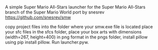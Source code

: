 A simple Super Mario All-Stars launcher for the Super Mario All-Stars branch of the Super Mario World port by snesrev https://github.com/snesrev/smw

copy project files into the folder where your smw.exe file is located place your sfc files in the sfcs folder, place your box arts with dimensions (width=267, height=400) in png format in the pngs folder, install pillow using pip install pillow. Run launcher.pyw.